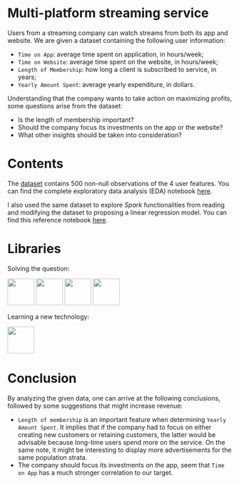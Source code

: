 # Multi-platform streaming service

Users from a streaming company can watch streams from both its app and website. We are given a dataset containing the following user information:
- ``Time on App``: average time spent on application, in hours/week;
- ``Time on Website``: average time spent on the website, in hours/week;
- ``Length of Membership``: how long a client is subscribed to service, in years;
- ``Yearly Amount Spent``: average yearly expenditure, in dollars.

Understanding that the company wants to take action on maximizing profits, some questions arise from the dataset:
- Is the length of membership important?
- Should the company focus its investments on the app or the website?
- What other insights should be taken into consideration?

# Contents

The [dataset](userInformation.csv) contains 500 non-null observations of the 4 user features. You can find the complete exploratory data analysis (EDA) notebook [here](multi_plataform.ypynb).

I also used the same dataset to explore _Spark_ functionalities from reading and modifying the dataset to proposing a linear regression model. You can find this reference notebook [here](pyspark_exploration.ipynb).

# Libraries

Solving the question:

<img src="https://cdn.jsdelivr.net/gh/devicons/devicon/icons/pandas/pandas-original-wordmark.svg" width="60" height="60"/>
<img src="https://seaborn.pydata.org/_images/logo-tall-lightbg.svg" width="60" height="60"/>
<img src="https://upload.wikimedia.org/wikipedia/commons/0/05/Scikit_learn_logo_small.svg" width="60" height="60"/>
<img src="https://www.statsmodels.org/dev/_images/statsmodels-logo-v2.svg" width="60" height="60"/>

Learning a new technology:

<img src="https://upload.wikimedia.org/wikipedia/commons/f/f3/Apache_Spark_logo.svg" width="60" height="60"/>

# Conclusion

By analyzing the given data, one can arrive at the following conclusions, followed by some suggestions that might increase revenue:
- `Length of membership` is an important feature when determining `Yearly Amount Spent`. It implies that if the company had to focus on either creating new customers or retaining customers, the latter would be advisable because long-time users spend more on the service. On the same note, it might be interesting to display more advertisements for the same population strata.
- The company should focus its investments on the app, seem that `Time on App` has a much stronger correlation to our target.